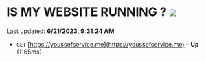 # IS MY WEBSITE RUNNING ? [![](https://img.shields.io/static/v1?label=Sponsor&message=%E2%9D%A4&logo=GitHub&color=%23fe8e86)](https://github.com/sponsors/<username>)

Last updated: **6/21/2023, 9:31:24 AM**

- `GET` [https://youssefservice.me](https://youssefservice.me) - **Up** (1165ms)
